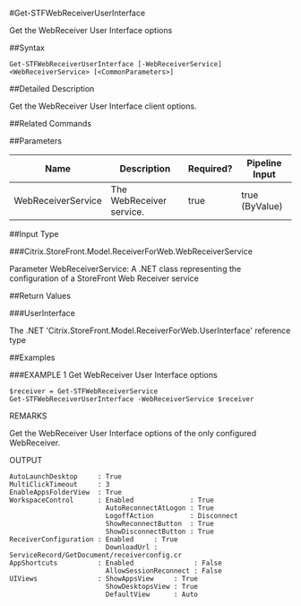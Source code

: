 #Get-STFWebReceiverUserInterface
Get the WebReceiver User Interface options
##Syntax
```Get-STFWebReceiverUserInterface [-WebReceiverService] <WebReceiverService> [<CommonParameters>]
```
##Detailed Description
Get the WebReceiver User Interface client options.
##Related Commands
##Parameters
|Name|Description|Required?|Pipeline Input||--|--|--|--||WebReceiverService|The WebReceiver service.|true|true (ByValue)|##Input Type
###Citrix.StoreFront.Model.ReceiverForWeb.WebReceiverService
Parameter WebReceiverService: A .NET class representing the configuration of a StoreFront Web Receiver service
##Return Values
###UserInterface
The .NET 'Citrix.StoreFront.Model.ReceiverForWeb.UserInterface' reference type
##Examples
###EXAMPLE 1 Get WebReceiver User Interface options
```$receiver = Get-STFWebReceiverService
Get-STFWebReceiverUserInterface -WebReceiverService $receiver
```
REMARKS
Get the WebReceiver User Interface options of the only configured WebReceiver.
OUTPUT
```AutoLaunchDesktop     : True
MultiClickTimeout     : 3
EnableAppsFolderView  : True
WorkspaceControl      : Enabled              : True
                        AutoReconnectAtLogon : True
                        LogoffAction         : Disconnect
                        ShowReconnectButton  : True
                        ShowDisconnectButton : True
ReceiverConfiguration : Enabled     : True
                        DownloadUrl : 
ServiceRecord/GetDocument/receiverconfig.cr
AppShortcuts          : Enabled               : False
                        AllowSessionReconnect : False
UIViews               : ShowAppsView     : True
                        ShowDesktopsView : True
                        DefaultView      : Auto
```
